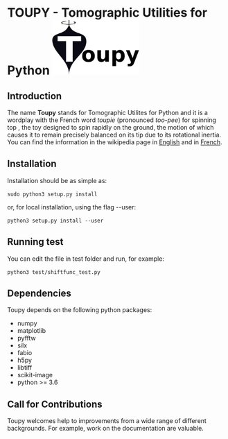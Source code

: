 


TOUPY - Tomographic Utilities for Python <img src="resources/toupy_logo.png" alt="toupy" width="200"> 
=====================================================================================================

Introduction
------------

The name **Toupy** stands for Tomographic Utilites for Python and it is a wordplay with the French 
word *toupie* (pronounced *too-pee*)  for spinning top , the toy designed to spin rapidly on the ground, the motion of 
which causes it to remain precisely balanced on its tip due to its rotational inertia. You can find the information in the wikipedia page in [English](https://en.wikipedia.org/wiki/Top) and in [French](https://fr.wikipedia.org/wiki/Toupie_(jouet)).


Installation
------------

Installation should be as simple as:

    sudo python3 setup.py install

or, for local installation, using the flag --user:

    python3 setup.py install --user

Running test
------------

You can edit the file in test folder and run, for example:

    python3 test/shiftfunc_test.py

Dependencies
------------

Toupy depends on the following python packages:

* numpy
* matplotlib
* pyfftw
* silx
* fabio
* h5py
* libtiff
* scikit-image
* python >= 3.6


Call for Contributions
----------------------

Toupy welcomes help to improvements from a wide range of different backgrounds.
For example, work on the documentation are valuable.

